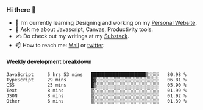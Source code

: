 ### Hi there 👋

- 🌱 I’m currently learning Designing and working on my [Personal Website](https://kvaishak.com/).
- 💬 Ask me about Javascript, Canvas,  Productivity tools. 
- :writing_hand: Do check out my writings at my [Substack](https://kvaishak.substack.com/).
- 📫 How to reach me: [Mail](mailto:vaishak.kaippanchery@gmail.com) or [twitter](https://twitter.com/kvaishack).


#### Weekly development breakdown

<!--START_SECTION:waka-->

```text
JavaScript     5 hrs 53 mins   ████████████████████▒░░░░   80.98 %
TypeScript     29 mins         █▓░░░░░░░░░░░░░░░░░░░░░░░   06.81 %
CSS            25 mins         █▒░░░░░░░░░░░░░░░░░░░░░░░   05.90 %
Text           8 mins          ▒░░░░░░░░░░░░░░░░░░░░░░░░   01.99 %
JSON           8 mins          ▒░░░░░░░░░░░░░░░░░░░░░░░░   01.92 %
Other          6 mins          ▒░░░░░░░░░░░░░░░░░░░░░░░░   01.39 %
```

<!--END_SECTION:waka-->
